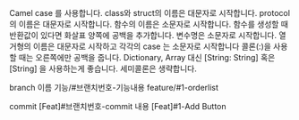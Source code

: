 Camel case 를 사용합니다. 
class와 struct의 이름은 대문자로 시작합니다.
protocol의 이름은 대문자로 시작합니다.
함수의 이름은 소문자로 시작합니다.
함수를 생성할 때 반환값이 있다면 화살표 양쪽에 공백을 추가합니다.
변수명은 소문자로 시작합니다.
열거형의 이름은 대문자로 시작하고 각각의 case 는 소문자로 시작합니다
콜론(:)을 사용할 때는 오른쪽에만 공백을 줍니다.
Dictionary, Array 대신 [String: String] 혹은 [String] 을 사용하는게 좋습니다.
세미콜론은 생략합니다.

branch 이름
기능/#브랜치번호-기능내용
feature/#1-orderlist

commit
[Feat]#브랜치번호-commit 내용
[Feat]#1-Add Button
